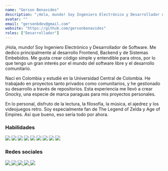 ```yaml
---
name: "Gerson Benavides"
description: "¡Hola, mundo! Soy Ingeniero Electrónico y Desarrollador de Software."
avatar: ""
email: "gersonbdev@gmail.com"
website: "https://github.com/gersonbenavides"
roles: ["Desarrollador"]
---
```


¡Hola, mundo! Soy Ingeniero Electrónico y Desarrollador de Software. Me dedico principalmente al desarrollo Frontend, Backend y de Sistemas Embebidos. Me gusta crear código simple y entendible para otros, por lo que tengo un gran interés por el mundo del software libre y el desarrollo comunitario.

Nací en Colombia y estudié en la Universidad Central de Colombia. He trabajado en proyectos tanto privados como comunitarios, y he gestionado su desarrollo a través de repositorios. Esta experiencia me llevó a crear Gnocky, una especie de marca paraguas para mis proyectos personales.

En lo personal, disfruto de la lectura, la filosofía, la música, el ajedrez y los videojuegos retro. Soy especialmente fan de The Legend of Zelda y Age of Empires. Así que bueno, eso sería todo por ahora.

### Habilidades

<div class="flex flex-row flex-wrap gap-3">
    <img
        src="https://img.shields.io/badge/c-%2300599C.svg?style=for-the-badge&logo=c&logoColor=white"
        class="w-auto h-8"
    />
    <img
        src="https://img.shields.io/badge/c++-%2300599C.svg?style=for-the-badge&logo=c%2B%2B&logoColor=white"
        class="w-auto h-8"
    />
    <img
        src="https://img.shields.io/badge/Electronics-%2342B883.svg?style=for-the-badge&logo=circuitverse&logoColor=white"
        class="w-auto h-8"
    />
    <img
        src="https://img.shields.io/badge/microcontrollers-%2303234B.svg?style=for-the-badge&logo=stmicroelectronics&logoColor=white"
        class="w-auto h-8"
    />
    <img
        src="https://img.shields.io/badge/rust-%23000000.svg?style=for-the-badge&logo=rust&logoColor=white"
        class="w-auto h-8"
    />
    <img
        src="https://img.shields.io/badge/javascript-%23323330.svg?style=for-the-badge&logo=javascript&logoColor=%23F7DF1E"
        class="w-auto h-8"
    />
    <img
        src="https://img.shields.io/badge/typescript-%23007ACC.svg?style=for-the-badge&logo=typescript&logoColor=white"
        class="w-auto h-8"
    />
    <img
        src="https://img.shields.io/badge/dart-%230175C2.svg?style=for-the-badge&logo=dart&logoColor=white"
        class="w-auto h-8"
    />
    <img
        src="https://img.shields.io/badge/php-%23777BB4.svg?style=for-the-badge&logo=php&logoColor=white"
        class="w-auto h-8"
    />
</div>

### Redes sociales

<div class="flex flex-row flex-wrap gap-3">
    <a href="mailto:gersonbenavides@ik.me" target="_blank" rel="noopener noreferrer">
        <img
            src="https://img.shields.io/badge/mail-D14836?style=for-the-badge&logo=gmail&logoColor=white"
            class="w-auto h-8"
        />
    </a>
    <a href="https://github.com/gersonbenavides/" target="_blank" rel="noopener noreferrer">
        <img
            src="https://img.shields.io/badge/github-%23121011.svg?style=for-the-badge&logo=github&logoColor=white"
            class="w-auto h-8"
        />
    </a>
    <a href="https://x.com/gersonbenav/" target="_blank" rel="noopener noreferrer">
        <img
            src="https://img.shields.io/badge/X-%23000000.svg?style=for-the-badge&logo=X&logoColor=white"
            class="w-auto h-8"
        />
    </a>
    <a href="https://www.facebook.com/gersonbenavid/" target="_blank" rel="noopener noreferrer">
        <img
            src="https://img.shields.io/badge/Facebook-%231877F2.svg?style=for-the-badge&logo=Facebook&logoColor=white"
            class="w-auto h-8"
        />
    </a>
    <a href="https://www.instagram.com/gersonbenavid/" target="_blank" rel="noopener noreferrer">
        <img
            src="https://img.shields.io/badge/Instagram-%23E4405F.svg?style=for-the-badge&logo=Instagram&logoColor=white"
            class="w-auto h-8 w"
        />
    </a>
</div>
